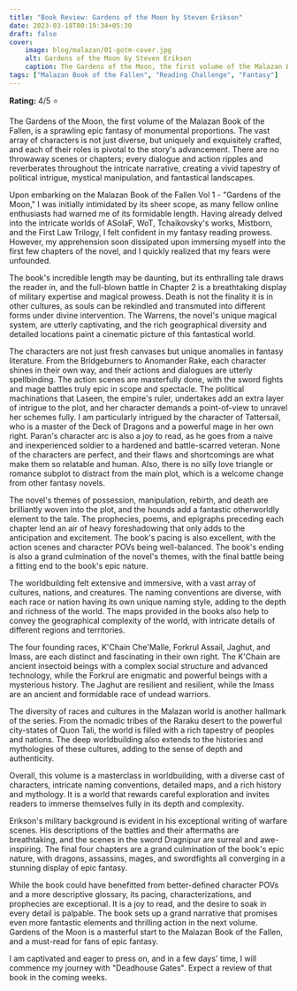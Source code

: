 ```yaml
---
title: "Book Review: Gardens of the Moon by Steven Erikson"
date: 2023-03-18T00:19:34+05:30
draft: false
cover: 
    image: blog/malazan/01-gotm-cover.jpg
    alt: Gardens of the Moon by Steven Erikson
    caption: The Gardens of the Moon, the first volume of the Malazan Book of the Fallen, is a sprawling epic fantasy of monumental proportions.
tags: ["Malazan Book of the Fallen", "Reading Challenge", "Fantasy"]
---
```


**Rating:** 4/5 ⭐

The Gardens of the Moon, the first volume of the Malazan Book of the Fallen, is a sprawling epic fantasy of monumental proportions. The vast array of characters is not just diverse, but uniquely and exquisitely crafted, and each of their roles is pivotal to the story's advancement. There are no throwaway scenes or chapters; every dialogue and action ripples and reverberates throughout the intricate narrative, creating a vivid tapestry of political intrigue, mystical manipulation, and fantastical landscapes.

Upon embarking on the Malazan Book of the Fallen Vol 1 - "Gardens of the Moon," I was initially intimidated by its sheer scope, as many fellow online enthusiasts had warned me of its formidable length. Having already delved into the intricate worlds of ASoIaF, WoT, Tchaikovsky's works, Mistborn, and the First Law Trilogy, I felt confident in my fantasy reading prowess. However, my apprehension soon dissipated upon immersing myself into the first few chapters of the novel, and I quickly realized that my fears were unfounded.

The book's incredible length may be daunting, but its enthralling tale draws the reader in, and the full-blown battle in Chapter 2 is a breathtaking display of military expertise and magical prowess. Death is not the finality it is in other cultures, as souls can be rekindled and transmuted into different forms under divine intervention. The Warrens, the novel's unique magical system, are utterly captivating, and the rich geographical diversity and detailed locations paint a cinematic picture of this fantastical world.

The characters are not just fresh canvases but unique anomalies in fantasy literature. From the Bridgeburners to Anomander Rake, each character shines in their own way, and their actions and dialogues are utterly spellbinding. The action scenes are masterfully done, with the sword fights and mage battles truly epic in scope and spectacle. The political machinations that Laseen, the empire's ruler, undertakes add an extra layer of intrigue to the plot, and her character demands a point-of-view to unravel her schemes fully. I am particularly intrigued by the character of Tattersail, who is a master of the Deck of Dragons and a powerful mage in her own right. Paran's character arc is also a joy to read, as he goes from a naive and inexperienced soldier to a hardened and battle-scarred veteran. None of the characters are perfect, and their flaws and shortcomings are what make them so relatable and human. Also, there is no silly love triangle or romance subplot to distract from the main plot, which is a welcome change from other fantasy novels.

The novel's themes of possession, manipulation, rebirth, and death are brilliantly woven into the plot, and the hounds add a fantastic otherworldly element to the tale. The prophecies, poems, and epigraphs preceding each chapter lend an air of heavy foreshadowing that only adds to the anticipation and excitement. The book's pacing is also excellent, with the action scenes and character POVs being well-balanced. The book's ending is also a grand culmination of the novel's themes, with the final battle being a fitting end to the book's epic nature.

The worldbuilding felt extensive and immersive, with a vast array of cultures, nations, and creatures. The naming conventions are diverse, with each race or nation having its own unique naming style, adding to the depth and richness of the world. The maps provided in the books also help to convey the geographical complexity of the world, with intricate details of different regions and territories.

The four founding races, K'Chain Che'Malle, Forkrul Assail, Jaghut, and Imass, are each distinct and fascinating in their own right. The K'Chain are ancient insectoid beings with a complex social structure and advanced technology, while the Forkrul are enigmatic and powerful beings with a mysterious history. The Jaghut are resilient and resilient, while the Imass are an ancient and formidable race of undead warriors.

The diversity of races and cultures in the Malazan world is another hallmark of the series. From the nomadic tribes of the Raraku desert to the powerful city-states of Quon Tali, the world is filled with a rich tapestry of peoples and nations. The deep worldbuilding also extends to the histories and mythologies of these cultures, adding to the sense of depth and authenticity.

Overall, this volume is a masterclass in worldbuilding, with a diverse cast of characters, intricate naming conventions, detailed maps, and a rich history and mythology. It is a world that rewards careful exploration and invites readers to immerse themselves fully in its depth and complexity.

Erikson's military background is evident in his exceptional writing of warfare scenes. His descriptions of the battles and their aftermaths are breathtaking, and the scenes in the sword Dragnipur are surreal and awe-inspiring. The final four chapters are a grand culmination of the book's epic nature, with dragons, assassins, mages, and swordfights all converging in a stunning display of epic fantasy.

While the book could have benefitted from better-defined character POVs and a more descriptive glossary, its pacing, characterizations, and prophecies are exceptional. It is a joy to read, and the desire to soak in every detail is palpable. The book sets up a grand narrative that promises even more fantastic elements and thrilling action in the next volume. Gardens of the Moon is a masterful start to the Malazan Book of the Fallen, and a must-read for fans of epic fantasy.

I am captivated and eager to press on, and in a few days' time, I will commence my journey with "Deadhouse Gates". Expect a review of that book in the coming weeks.
